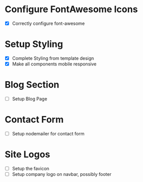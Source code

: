 # Configure FontAwesome Icons

- [x] Correctly configure font-awesome

# Setup Styling

- [x] Complete Styling from template design
- [x] Make all components mobile responsive

# Blog Section

- [ ] Setup Blog Page

# Contact Form

- [ ] Setup nodemailer for contact form

# Site Logos

- [ ] Setup the favicon
- [ ] Setup company logo on navbar, possibly footer